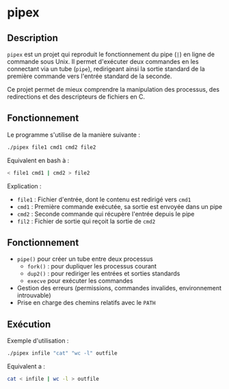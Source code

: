 # pipex

## Description

`pipex` est un projet qui reproduit le fonctionnement du pipe (`|`) en ligne de commande sous Unix. Il permet d'exécuter deux commandes en les connectant via un tube (`pipe`), redirigeant ainsi la sortie standard de la première commande vers l'entrée standard de la seconde.

Ce projet permet de mieux comprendre la manipulation des processus, des redirections et des descripteurs de fichiers en C.

## Fonctionnement

Le programme s'utilise de la manière suivante :

```sh
./pipex file1 cmd1 cmd2 file2
```
Equivalent en bash à :
```sh
< file1 cmd1 | cmd2 > file2
```
Explication :

 - `file1` : Fichier d'entrée, dont le contenu est redirigé vers `cmd1`
 - `cmd1` : Première commande exécutée, sa sortie est envoyée dans un pipe
 - `cmd2` : Seconde commande qui récupère l'entrée depuis le pipe
 - `fil2` : Fichier de sortie qui reçoit la sortie de `cmd2`

## Fonctionnement

- `pipe()` pour créer un tube entre deux processus
   - `fork()` : pour dupliquer les processus courant
   - `dup2()` : pour rediriger les entrées et sorties standards
   - `execve` pour exécuter les commandes
- Gestion des erreurs (permissions, commandes invalides, environnement introuvable)
- Prise en charge des chemins relatifs avec le `PATH`

## Exécution

Exemple d'utilisation :
```sh
./pipex infile "cat" "wc -l" outfile
```
Equivalent a :
```sh
cat < infile | wc -l > outfile
```

